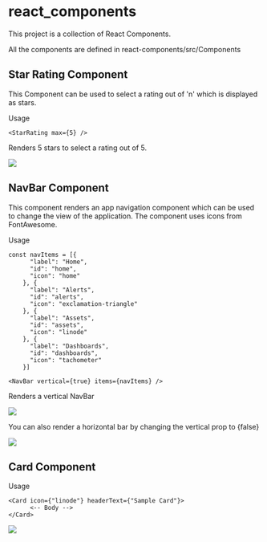 # react_components

This project is a collection of React Components.

All the components are defined in react-components/src/Components

## Star Rating Component
This Component can be used to select a rating out of 'n' which is displayed as stars.

Usage

```<StarRating max={5} />```

Renders 5 stars to select a rating out of 5.

<img src="http://g.recordit.co/PG4jBeFA9E.gif" />

## NavBar Component
This component renders an app navigation component which can be used to change the view of the application. The component uses icons from FontAwesome.

Usage

```
const navItems = [{
      "label": "Home",
      "id": "home",
      "icon": "home"
    }, {
      "label": "Alerts",
      "id": "alerts",
      "icon": "exclamation-triangle"
    }, {
      "label": "Assets",
      "id": "assets",
      "icon": "linode"
    }, {
      "label": "Dashboards",
      "id": "dashboards",
      "icon": "tachometer"
    }]
    
<NavBar vertical={true} items={navItems} />
```

Renders a vertical NavBar

<img src="http://g.recordit.co/z1bih8rCYl.gif" />

You can also render a horizontal bar by changing the vertical prop to {false}

<img src="http://g.recordit.co/kSGzd2FDBM.gif" />

## Card Component

Usage
```
<Card icon={"linode"} headerText={"Sample Card"}>
      <-- Body -->
</Card>
```

<img src="https://ibb.co/c4EKK6" />
